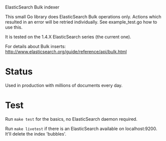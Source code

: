 ElasticSearch Bulk indexer

This small Go library does ElasticSearch Bulk operations only. Actions which resulted in an error will be retried individually. See example_test.go how to use this.

It is tested on the 1.4.X ElasticSearch series (the current one).

For details about Bulk inserts:
http://www.elasticsearch.org/guide/reference/api/bulk.html

# Status

Used in production with millions of documents every day.

# Test

Run `make test` for the basics, no ElasticSearch daemon required.

Run `make livetest` if there is an ElasticSearch available on localhost:9200.
It'll delete the index 'bubbles'.
